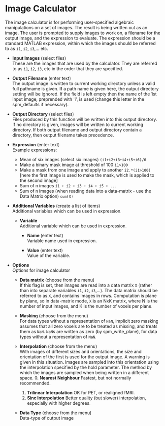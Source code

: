 # Image Calculator  
The image calculator is for performing user-specified algebraic manipulations on a set of images.
The result is being written out as an image. The user is prompted to supply images to work on, a filename for the output image, and the expression to evaluate. The expression should be a standard MATLAB expression, within which the images should be referred to as ``i1``, ``i2``, ``i3``,... etc.

* **Input Images** (select files)  
These are the images that are used by the calculator.  They are referred to as ``i1``, ``i2``, ``i3``, etc in the order that they are specified.

* **Output Filename** (enter text)  
The output image is written to current working directory unless a valid full pathname is given. If a path name is given here, the output directory setting will be ignored.
If the field is left empty then the name of the 1st input image, preprended with 'i', is used (change this letter in the spm_defaults if necessary).

* **Output Directory** (select files)  
Files produced by this function will be written into this output directory. If no directory is given, images will be written to current working directory. If both output filename and output directory contain a directory, then output filename takes precedence.

* **Expression** (enter text)  
Example expressions:
    * Mean of six images (select six images)
          ``(i1+i2+i3+i4+i5+i6)/6``
    * Make a binary mask image at threshold of 100
          ``i1>100``
    * Make a mask from one image and apply to another
          ``i2.*(i1>100)``
      [here the first image is used to make the mask, which is applied to the second image]
    * Sum of n images
          ``i1 + i2 + i3 + i4 + i5 + ...``
    * Sum of n images (when reading data into a data-matrix - use the Data Matrix option)
          ``sum(X)``

* **Additional Variables** (create a list of items)  
Additional variables which can be used in expression.

    * **Variable**   
    Additional variable which can be used in expression.

        * **Name** (enter text)  
        Variable name used in expression.

        * **Value** (enter text)  
        Value of the variable.

* **Options**   
Options for image calculator

    * **Data matrix** (choose from the menu)  
    If this flag is set, then images are read into a data matrix ``X`` (rather than into separate variables ``i1``, ``i2``, ``i3``,...). The data matrix  should be referred to as ``X``, and contains images in rows. Computation is plane by plane, so in data-matrix mode, ``X`` is an NxK matrix, where N is the number of input images, and K is the number of voxels per plane.

    * **Masking** (choose from the menu)  
    For data types without a representation of ``NaN``, implicit zero masking assumes that all zero voxels are to be treated as missing, and treats them as ``NaN``. ``NaN``s are written as zero (by spm_write_plane), for data types without a representation of ``NaN``.

    * **Interpolation** (choose from the menu)  
    With images of different sizes and orientations, the size and orientation of the first is used for the output image. A warning is given in this situation. Images are sampled into this orientation using the interpolation specified by the hold parameter.
    The method by which the images are sampled when being written in a different space.
        0. **Nearest Neighbour**
           Fastest, but not normally recommended.
        1. **Trilinear Interpolation**
           OK for PET, or realigned fMRI.
        2. **Sinc Interpolation**
           Better quality (but slower) interpolation, especially with higher degrees.

    * **Data Type** (choose from the menu)  
    Data-type of output image
